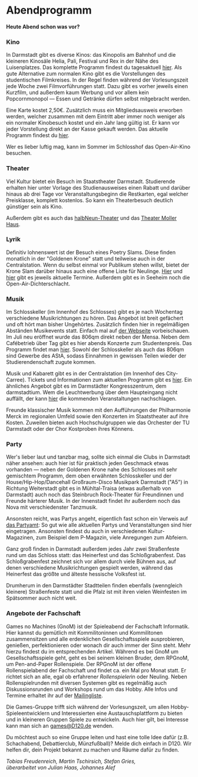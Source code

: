 # Abendprogramm

**Heute Abend schon was vor?**

### Kino

In Darmstadt gibt es diverse Kinos: das Kinopolis am Bahnhof und die kleineren Kinosäle Helia, Pali, Festival und Rex in der Nähe des Luisenplatzes. Das komplette Programm findest du tagesaktuell [hier][1].
Als gute Alternative zum normalen Kino gibt es die Vorstellungen des studentischen Filmkreises. In der Regel finden während der Vorlesungszeit jede Woche zwei Filmvorführungen statt. Dazu gibt es vorher jeweils einen Kurzfilm, und außerdem kaum Werbung und vor allem kein Popcornmonopol &mdash; Essen und Getränke dürfen selbst mitgebracht werden.

Eine Karte kostet 2,50&euro;. Zusätzlich muss ein Mitgliedsausweis erworben werden, welcher zusammen mit dem Eintritt aber immer noch weniger als ein normaler Kinobesuch kostet und ein Jahr lang gültig ist. Er kann vor jeder Vorstellung direkt an der Kasse gekauft werden. Das aktuelle Programm findest du [hier][2].

Wer es lieber luftig mag, kann im Sommer im Schlosshof das Open-Air-Kino besuchen.

### Theater

Viel Kultur bietet ein Besuch im Staatstheater Darmstadt. Studierende erhalten hier unter Vorlage des Studienausweises einen Rabatt und darüber hinaus ab drei Tage vor Veranstaltungsbeginn die Restkarten, egal welcher Preisklasse, komplett kostenlos. So kann ein Theaterbesuch deutlich günstiger sein als Kino.

Außerdem gibt es auch das [halbNeun-Theater][3] und das [Theater Moller Haus][4].

### Lyrik

Definitiv lohnenswert ist der Besuch eines Poetry Slams. Diese finden monatlich in der "Goldenen Krone" statt und teilweise auch in der Centralstation. Wenn du selbst einmal vor Publikum stehen willst, bietet der Krone Slam darüber hinaus auch eine offene Liste für Neulinge.
[Hier][5] und [hier][6] gibt es jeweils aktuelle Termine. Außerdem gibt es in Seeheim noch die Open-Air-Dichterschlacht.

### Musik

Im Schlosskeller (im Innenhof des Schlosses) gibt es je nach Wochentag verschiedene Musikrichtungen zu hören. Das Angebot ist breit gefächert und oft hört man bisher Ungehörtes. Zusätzlich finden hier in regelmäßigen Abständen Musikevents statt. Einfach mal auf [der Webseite][7] vorbeischauen.
Im Juli neu eröffnet wurde das 806qm direkt neben der Mensa. Neben dem Cafébetrieb über Tag gibt es hier abends Konzerte zum Studentenpreis. Das Programm findet man [hier][8].
Sowohl der Schlosskeller als auch das 806qm sind Gewerbe des AStA, sodass Einnahmen in gewissen Teilen wieder der Studierendenschaft zugute kommen.

Musik und Kabarett gibt es in der Centralstation (im Innenhof des City-Carree). Tickets und Informationen zum aktuellen Programm gibt es [hier][9]. Ein ähnliches Angebot gibt es im Darmstädter Kongresszentrum, dem darmstadtium. Wem die Leuchtwerbung über dem Haupteingang nicht auffällt, der kann [hier][10] die kommenden Veranstaltungen nachschlagen.

Freunde klassischer Musik kommen mit den Aufführungen der Philharmonie Merck im regionalen Umfeld sowie den Konzerten im Staatstheater auf ihre Kosten. Zuweilen bieten auch Hochschulgruppen wie das Orchester der TU Darmstadt oder der Chor Kostproben ihres Könnens.

### Party

Wer's lieber laut und tanzbar mag, sollte sich einmal die Clubs in Darmstadt näher ansehen: auch hier ist für praktisch jeden Geschmack etwas vorhanden &mdash; neben der Goldenen Krone nahe des Schlosses mit sehr gemischtem Programm, dem oben erwähnten Schlosskeller und der House/Hip-Hop/Dancehall Großraum-Disco Musikpark Darmstadt ("A5") in Richtung Weiterstadt gibt es in Mühltal-Traisa (etwas außerhalb von Darmstadt) auch noch das Steinbruch Rock-Theater für Freundinnen und Freunde härterer Musik.
In der Innenstadt findet ihr außerdem noch das Nova mit verschiedenster Tanzmusik.

Ansonsten reicht, was Partys angeht, eigentlich fast schon ein Verweis auf [das Partyamt][11]: So gut wie alle aktuellen Partys und Veranstaltungen sind hier eingetragen. Ansonsten findest du auch in verschiedenen Kultur-Magazinen, zum Beispiel dem P-Magazin, viele Anregungen zum Abfeiern.

Ganz groß finden in Darmstadt außerdem jedes Jahr zwei Straßenfeste rund um das Schloss statt: das Heinerfest und das Schloßgrabenfest. Das Schloßgrabenfest zeichnet sich vor allem durch viele Bühnen aus, auf denen verschiedene Musikrichtungen gespielt werden, während das Heinerfest das größte und älteste hessische Volksfest ist.

Drumherum in den Darmstädter Stadtteilen finden ebenfalls (wenngleich kleinere) Straßenfeste statt und die Pfalz ist mit ihren vielen Weinfesten im Spätsommer auch nicht weit.

### Angebote der Fachschaft

Games no Machines (GnoM) ist der Spieleabend der Fachschaft Informatik. Hier kannst du gemütlich mit Kommilitoninnen und Kommilitonen zusammensitzen und alle erdenklichen Gesellschaftsspiele ausprobieren, genießen, perfektionieren oder wonach dir auch immer der Sinn steht. Mehr hierzu findest du im entsprechenden Artikel.
Während es bei GnoM um Gesellschaftsspiele geht, geht es bei seinem kleinen Bruder, dem RPGnoM, um Pen-and-Paper Rollenspiele.
Der RPGnoM ist der offene Rollenspielabend der Fachschaft und findet ca. ein Mal pro Monat statt. Er richtet sich an alle, egal ob erfahrene*r Rollenspieler*in oder Neuling. Neben Rollenspielrunden mit diversen Systemen gibt es regelmäßig auch Diskussionsrunden und Workshops rund um das Hobby. Alle Infos und Termine erhaltet ihr auf der [Mailingliste][12].

Die Games-Gruppe trifft sich während der Vorlesungszeit, um allen Hobby-Spieleentwicklern und Interessierten eine Austauschsplattform zu bieten und in kleineren Gruppen Spiele zu entwickeln. Auch hier gilt, bei Interesse kann man sich an <games@D120.de> wenden.

Du möchtest auch so eine Gruppe leiten und hast eine tolle Idee dafür (z.B. Schachabend, Debattierclub, Münzfußball)? Melde dich einfach in D120. Wir helfen dir, dein Projekt bekannt zu machen und Räume dafür zu finden.

*Tobias Freudenreich, Martin Tschirsich, Stefan Gries,  
überarbeitet von Julian Haas, Johannes Alef*

[1]: http://www.kinos-darmstadt.de
[2]: https://www.filmkreis.de
[3]: http://www.halbneuntheater.de
[4]: http://www.theatermollerhaus.de
[5]: http://krone-slam.de
[6]: https://www.facebook.com/Dichterschlacht
[7]: https://www.schlosskeller-darmstadt.de
[8]: https://www.806qm.de
[9]: http://www.centralstation-darmstadt.de
[10]: https://www.darmstadtium.de
[11]: http://www.partyamt.de
[12]: https://lists.d120.de/mailman/listinfo/rpgnom
